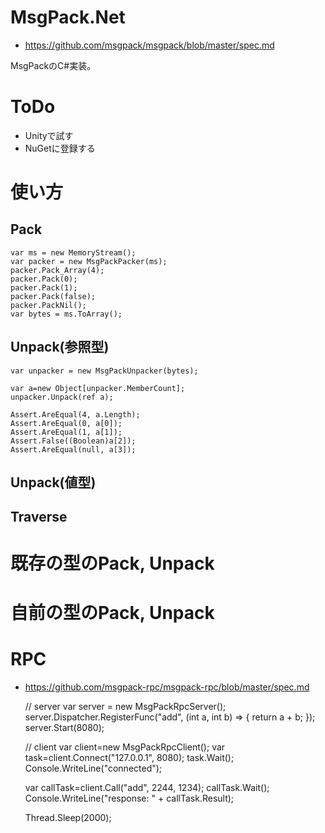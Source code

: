 # MsgPack.Net
- https://github.com/msgpack/msgpack/blob/master/spec.md

MsgPackのC#実装。

# ToDo

* Unityで試す
* NuGetに登録する

# 使い方
## Pack

    var ms = new MemoryStream();
    var packer = new MsgPackPacker(ms);
    packer.Pack_Array(4);
    packer.Pack(0);
    packer.Pack(1);
    packer.Pack(false);
    packer.PackNil();
    var bytes = ms.ToArray();
    
## Unpack(参照型)

    var unpacker = new MsgPackUnpacker(bytes);
    
    var a=new Object[unpacker.MemberCount];
    unpacker.Unpack(ref a);
    
    Assert.AreEqual(4, a.Length);
    Assert.AreEqual(0, a[0]);
    Assert.AreEqual(1, a[1]);
    Assert.False((Boolean)a[2]);
    Assert.AreEqual(null, a[3]);

## Unpack(値型)

## Traverse

# 既存の型のPack, Unpack

# 自前の型のPack, Unpack

# RPC

- https://github.com/msgpack-rpc/msgpack-rpc/blob/master/spec.md

    // server
    var server = new MsgPackRpcServer();
    server.Dispatcher.RegisterFunc("add", (int a, int b) => { return a + b; });
    server.Start(8080);
    
    // client
    var client=new MsgPackRpcClient();
    var task=client.Connect("127.0.0.1", 8080);
    task.Wait();
    Console.WriteLine("connected");
    
    var callTask=client.Call<Int32>("add", 2244, 1234);
    callTask.Wait();
    Console.WriteLine("response: " + callTask.Result);
    
    Thread.Sleep(2000);

